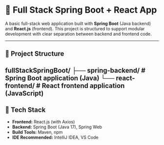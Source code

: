 # 🚀 Full Stack Spring Boot + React App

A basic full-stack web application built with **Spring Boot** (Java backend) and **React.js** (frontend). This project is structured to support modular development with clear separation between backend and frontend code.

---

## 📁 Project Structure
fullStackSpringBoot/
├── spring-backend/ # Spring Boot application (Java)
└── react-frontend/ # React frontend application (JavaScript)
---

## 🔧 Tech Stack

- **Frontend:** React.js (with Axios)
- **Backend:** Spring Boot (Java 17), Spring Web
- **Build Tools:** Maven, npm
- **IDE Recommended:** IntelliJ IDEA, VS Code
